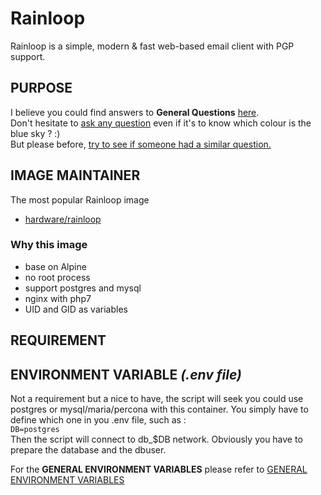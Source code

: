 # Rainloop
Rainloop is a simple, modern & fast web-based email client with PGP support.  

## PURPOSE
I believe you could find answers to **General Questions** <a href="../../master/README.md" title="" target="_blank">here</a>.  
Don't hesitate to <a href="https://github.com/jodumont/docker/issues/new" title="Ask a question by submitting an issue on github." target="_blank">ask any question</a> even if it's to know which colour is the blue sky ? :)  
But please before, <a href="https://github.com/jodumont/docker/issues?utf8=%E2%9C%93&q=is%3Aissue" title="Please look for a similar question through all the issues before opening a new one." target="_blank">try to see if someone had a similar question.</a>

## IMAGE MAINTAINER
The most popular Rainloop image  
- <a href="https://hub.docker.com/r/hardware/rainloop/" title="Rainloop simple, modern & fast web-based email client with PGP support." target="_blank">hardware/rainloop</a>  

### Why this image
- base on Alpine  
- no root process  
- support postgres and mysql  
- nginx with php7  
- UID and GID as variables  

## REQUIREMENT

## ENVIRONMENT VARIABLE *(.env file)*  
Not a requirement but a nice to have, the script will seek you could use postgres or mysql/maria/percona with this container. You simply have to define which one in you .env file, such as :  
`DB=postgres`  
Then the script will connect to db_$DB network. Obviously you have to prepare the database and the dbuser.  

For the **GENERAL ENVIRONMENT VARIABLES** please refer to <a href="../ENV.md" title="GENERAL ENVIRONMENT VARIABLES" target="">GENERAL ENVIRONMENT VARIABLES</a>
